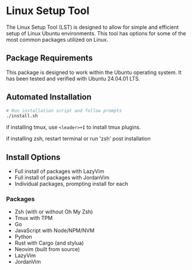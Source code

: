 # Linux Setup Tool

The Linux Setup Tool (LST) is designed to allow for simple and efficient setup of Linux Ubuntu environments. This tool has options for some of the most common packages utilized on Linux. 

## Package Requirements

This package is designed to work within the Ubuntu operating system. It has been tested and verified with Ubuntu 24.04.01 LTS.

## Automated Installation

```sh
# Run installation script and follow prompts
./install.sh
```

if installing tmux, use `<leader>+I` to install tmux plugins.

if installing zsh, restart terminal or run 'zsh' post installation

## Install Options
- Full install of packages with LazyVim
- Full install of packages with JordanVim
- Individual packages, prompting install for each

### Packages
- Zsh (with or without Oh My Zsh)
- Tmux with TPM
- Go
- JavaScript with Node/NPM/NVM
- Python
- Rust with Cargo (and stylua)
- Neovim (built from source)
- LazyVim
- JordanVim
